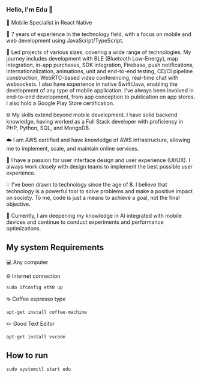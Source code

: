 
### Hello, I'm Edu 👋

🚀 Mobile Specialist in React Native

🔹 7 years of experience in the technology field, with a focus on mobile and web development using JavaScript/TypeScript.

💼 Led projects of various sizes, covering a wide range of technologies. My journey includes development with BLE (Bluetooth Low-Energy), map integration, in-app purchases, SDK integration, Firebase, push notifications, internationalization, animations, unit and end-to-end testing, CD/CI pipeline construction, WebRTC-based video conferencing, real-time chat with websockets. I also have experience in native Swift/Java, enabling the development of any type of mobile application. I've always been involved in end-to-end development, from app conception to publication on app stores. I also hold a Google Play Store certification.

🌐 My skills extend beyond mobile development. I have solid backend knowledge, having worked as a Full Stack developer with proficiency in PHP, Python, SQL, and MongoDB.

☁️ I am AWS certified and have knowledge of AWS infrastructure, allowing me to implement, scale, and maintain online services.

🎨 I have a passion for user interface design and user experience (UI/UX). I always work closely with design teams to implement the best possible user experience.

💡 I've been drawn to technology since the age of 8. I believe that technology is a powerful tool to solve problems and make a positive impact on society. To me, code is just a means to achieve a goal, not the final objective.

🔬 Currently, I am deepening my knowledge in AI integrated with mobile devices and continue to conduct experiments and performance optimizations.

## My system Requirements 
💻  Any computer

🌐  Internet connection

```
sudo ifconfig eth0 up
```
☕ Coffee espresso type

```
apt-get install coffee-machine
```
✏️ Good Text Editor

```
apt-get install vscode
```

## How to run

```
sudo systemctl start edu
```
